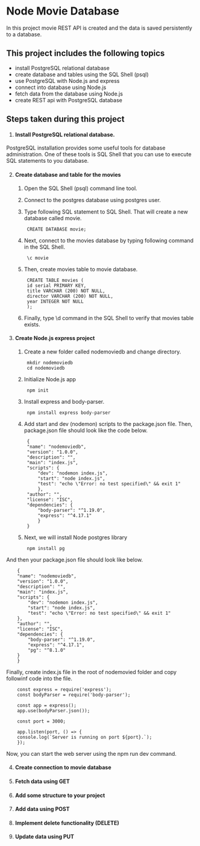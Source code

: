 
# Node Movie Database


In this project movie REST API is created and the data is saved persistently to a database.



## This project includes the following topics

- install PostgreSQL relational database
- create database and tables using the SQL Shell (psql)
- use PostgreSQL with Node.js and express
- connect into database using Node.js
- fetch data from the database using Node.js
- create REST api with PostgreSQL database


## Steps taken during this project
1. #### Install PostgreSQL relational database. 
PostgreSQL installation provides some useful tools for database administration. One of these tools is SQL Shell that you can use to execute SQL statements to you database. 

2. #### Create database and table for the movies
    1. Open the SQL Shell (psql) command line tool.
    2. Connect to the postgres database using postgres user.
    3. Type following SQL statement to SQL Shell. That will create a new database called movie.
    
            CREATE DATABASE movie;

    4. Next, connect to the movies database by typing following command in the SQL Shell.

            \c movie
    5. Then, create movies table to movie database. 

            CREATE TABLE movies (
            id serial PRIMARY KEY,
            title VARCHAR (200) NOT NULL,
            director VARCHAR (200) NOT NULL, 
            year INTEGER NOT NULL 
            );
    6. Finally, type \d command in the SQL Shell to verify that movies table exists.
3. #### Create Node.js express project
    1. Create a new folder called nodemoviedb and change directory.

            mkdir nodemoviedb
            cd nodemoviedb

    2. Initialize Node.js app

            npm init
    3. Install express and body-parser.

            npm install express body-parser

    4. Add start and dev (nodemon) scripts to the package.json file. Then, package.json file should look like the code below.

            {
            "name": "nodemoviedb",
            "version": "1.0.0",
            "description": "",
            "main": "index.js",
            "scripts": {
                "dev": "nodemon index.js",
                "start": "node index.js",
                "test": "echo \"Error: no test specified\" && exit 1"
                },
            "author": "",
            "license": "ISC",
            "dependencies": {
                "body-parser": "^1.19.0",
                "express": "^4.17.1"
                }
            }

    5. Next, we will install Node postgres library

            npm install pg
And then your package.json file should look like below.

 
        {
        "name": "nodemoviedb",
        "version": "1.0.0",
        "description": "",
        "main": "index.js",
        "scripts": {
            "dev": "nodemon index.js",
            "start": "node index.js",
            "test": "echo \"Error: no test specified\" && exit 1"
        },
        "author": "",
        "license": "ISC",
        "dependencies": {
            "body-parser": "^1.19.0",
            "express": "^4.17.1",
            "pg": "^8.1.0"
        }
        }
Finally, create index.js file in the root of nodemovied folder and copy followinf code into the file.

        const express = require('express');
        const bodyParser = require('body-parser');

        const app = express();
        app.use(bodyParser.json());

        const port = 3000;

        app.listen(port, () => {
        console.log(`Server is running on port ${port}.`);
        });
Now, you can start the web server using the npm run dev command.    

4. #### Create connection to movie database

5. #### Fetch data using GET
6. #### Add some structure to your project
7. #### Add data using POST
8. #### Implement delete functionality (DELETE)
9. #### Update data using PUT

